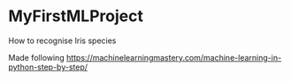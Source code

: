 # MyFirstMLProject
How to recognise Iris species

Made following https://machinelearningmastery.com/machine-learning-in-python-step-by-step/
